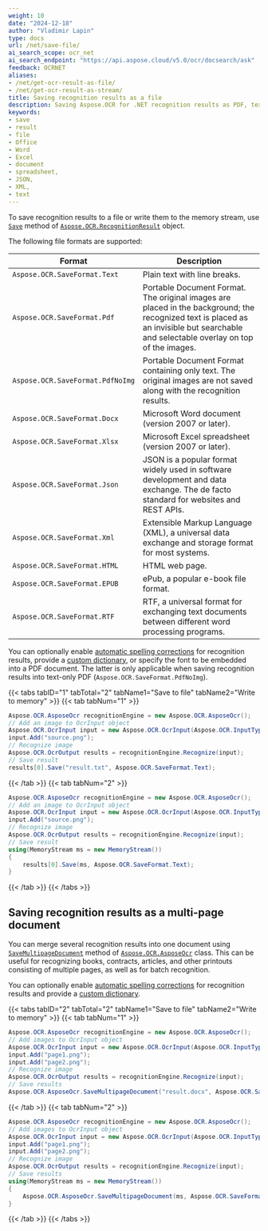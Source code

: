 ```yaml
---
weight: 10
date: "2024-12-18"
author: "Vladimir Lapin"
type: docs
url: /net/save-file/
ai_search_scope: ocr_net
ai_search_endpoint: "https://api.aspose.cloud/v5.0/ocr/docsearch/ask"
feedback: OCRNET
aliases:
- /net/get-ocr-result-as-file/
- /net/get-ocr-result-as-stream/
title: Saving recognition results as a file
description: Saving Aspose.OCR for .NET recognition results as PDF, text, Word, or Excel documents, as well as XML and JSON files.
keywords:
- save
- result
- file
- Office
- Word
- Excel
- document
- spreadsheet,
- JSON,
- XML,
- text
---
```


To save recognition results to a file or write them to the memory stream, use [`Save`](https://reference.aspose.com/ocr/net/aspose.ocr/recognitionresult/save/) method of [`Aspose.OCR.RecognitionResult`](https://reference.aspose.com/ocr/net/aspose.ocr/recognitionresult/) object.

The following file formats are supported:

Format | Description
------ | -----------
`Aspose.OCR.SaveFormat.Text` | Plain text with line breaks.
`Aspose.OCR.SaveFormat.Pdf` | Portable Document Format. The original images are placed in the background; the recognized text is placed as an invisible but searchable and selectable overlay on top of the images.
`Aspose.OCR.SaveFormat.PdfNoImg` | Portable Document Format containing only text. The original images are not saved along with the recognition results.
`Aspose.OCR.SaveFormat.Docx` | Microsoft Word document (version 2007 or later).
`Aspose.OCR.SaveFormat.Xlsx` | Microsoft Excel spreadsheet (version 2007 or later).
`Aspose.OCR.SaveFormat.Json` | JSON is a popular format widely used in software development and data exchange. The de facto standard for websites and REST APIs.
`Aspose.OCR.SaveFormat.Xml` | Extensible Markup Language (XML), a universal data exchange and storage format for most systems.
`Aspose.OCR.SaveFormat.HTML` | HTML web page.
`Aspose.OCR.SaveFormat.EPUB` | ePub, a popular e-book file format.
`Aspose.OCR.SaveFormat.RTF` | RTF, a universal format for exchanging text documents between different word processing programs.

You can optionally enable [automatic spelling corrections](/ocr/net/automatic-spelling-correction/) for recognition results, provide a [custom dictionary](/ocr/net/dictionaries/), or specify the font to be embedded into a PDF document. The latter is only applicable when saving recognition results into text-only PDF (`Aspose.OCR.SaveFormat.PdfNoImg`).

{{< tabs tabID="1" tabTotal="2" tabName1="Save to file" tabName2="Write to memory" >}}
{{< tab tabNum="1" >}}
```csharp
Aspose.OCR.AsposeOcr recognitionEngine = new Aspose.OCR.AsposeOcr();
// Add an image to OcrInput object
Aspose.OCR.OcrInput input = new Aspose.OCR.OcrInput(Aspose.OCR.InputType.SingleImage);
input.Add("source.png");
// Recognize image
Aspose.OCR.OcrOutput results = recognitionEngine.Recognize(input);
// Save result
results[0].Save("result.txt", Aspose.OCR.SaveFormat.Text);
```
{{< /tab >}}
{{< tab tabNum="2" >}}
```csharp
Aspose.OCR.AsposeOcr recognitionEngine = new Aspose.OCR.AsposeOcr();
// Add an image to OcrInput object
Aspose.OCR.OcrInput input = new Aspose.OCR.OcrInput(Aspose.OCR.InputType.SingleImage);
input.Add("source.png");
// Recognize image
Aspose.OCR.OcrOutput results = recognitionEngine.Recognize(input);
// Save result
using(MemoryStream ms = new MemoryStream())
{
	results[0].Save(ms, Aspose.OCR.SaveFormat.Text);
}
```
{{< /tab >}}
{{< /tabs >}}

## Saving recognition results as a multi-page document

You can merge several recognition results into one document using [`SaveMultipageDocument`](https://reference.aspose.com/ocr/net/aspose.ocr/asposeocr/savemultipagedocument/) method of [`Aspose.OCR.AsposeOcr`](https://reference.aspose.com/ocr/net/aspose.ocr/asposeocr/) class. This can be useful for recognizing books, contracts, articles, and other printouts consisting of multiple pages, as well as for batch recognition.

You can optionally enable [automatic spelling corrections](/ocr/net/automatic-spelling-correction/) for recognition results and provide a [custom dictionary](/ocr/net/dictionaries/).

{{< tabs tabID="2" tabTotal="2" tabName1="Save to file" tabName2="Write to memory" >}}
{{< tab tabNum="1" >}}
```csharp
Aspose.OCR.AsposeOcr recognitionEngine = new Aspose.OCR.AsposeOcr();
// Add images to OcrInput object
Aspose.OCR.OcrInput input = new Aspose.OCR.OcrInput(Aspose.OCR.InputType.SingleImage);
input.Add("page1.png");
input.Add("page2.png");
// Recognize image
Aspose.OCR.OcrOutput results = recognitionEngine.Recognize(input);
// Save results
Aspose.OCR.AsposeOcr.SaveMultipageDocument("result.docx", Aspose.OCR.SaveFormat.Docx, results);
```
{{< /tab >}}
{{< tab tabNum="2" >}}
```csharp
Aspose.OCR.AsposeOcr recognitionEngine = new Aspose.OCR.AsposeOcr();
// Add images to OcrInput object
Aspose.OCR.OcrInput input = new Aspose.OCR.OcrInput(Aspose.OCR.InputType.SingleImage);
input.Add("page1.png");
input.Add("page2.png");
// Recognize image
Aspose.OCR.OcrOutput results = recognitionEngine.Recognize(input);
// Save results
using(MemoryStream ms = new MemoryStream())
{
	Aspose.OCR.AsposeOcr.SaveMultipageDocument(ms, Aspose.OCR.SaveFormat.Docx, results);
}
```
{{< /tab >}}
{{< /tabs >}}

